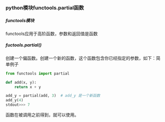 ### python模块functools.partial函数

##### functools模块

functools应用于高阶函数，参数和返回值是函数

##### fuctools.partial()

创建一个偏函数。创建一个新的函数，这个函数包含你已经指定的参数，如下：简单例子

~~~python
from functools import partial

def add(x, y):
    return x + y

add_y = partial(add, 3)  # add_y 是一个新函数
add_y(4)
stdout>>> 7
~~~

函数在被调用之前得到，就可以使用。